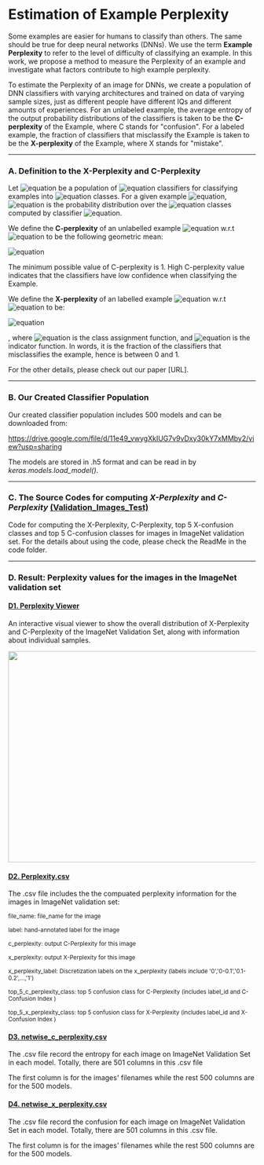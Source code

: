 # Estimation of Example Perplexity

Some examples are easier for humans to classify than others. The same should be true for deep neural networks (DNNs). We use the term **Example Perplexity** to refer to the level of difficulty of classifying an example. In this work, we propose a method to measure the Perplexity of an example and investigate what factors contribute to high example perplexity.

To estimate the Perplexity of an image for DNNs, we create a population of DNN classifiers with varying architectures and trained on data of varying sample sizes, just as different people have different IQs and different amounts of experiences. For an unlabeled example, the average entropy of the output probability distributions of the classifiers is taken to be the **C-perplexity** of the Example, where C stands for "confusion". For a labeled example, the fraction of classifiers that misclassify the Example is taken to be the **X-perplexity** of the Example, where X stands for "mistake".


-----------------------------------------------------------------------------------------------------------------------
### A. Definition to the X-Perplexity and C-Perplexity

Let ![equation](https://latex.codecogs.com/svg.image?\mathit{C})  be a population of ![equation](https://latex.codecogs.com/svg.image?N) classifiers for classifying examples into ![equation](https://latex.codecogs.com/svg.image?M) classes. For a given example ![equation](https://latex.codecogs.com/svg.image?\mathbf{x}), ![equation](https://latex.codecogs.com/svg.image?\small&space;P_i(y|\mathbf{x})) is the probability distribution over the ![equation](https://latex.codecogs.com/svg.image?M) classes computed by classifier ![equation](https://latex.codecogs.com/svg.image?i).  

We define the **C-perplexity**  of an unlabelled example ![equation](https://latex.codecogs.com/svg.image?\mathbf{x}) w.r.t ![equation](https://latex.codecogs.com/svg.image?\mathit{C}) to be the following geometric mean:

![equation](https://latex.codecogs.com/svg.image?\large&space;\Phi_{C}(\mathbf{x})&space;=&space;&space;[\prod_{i=1}^N&space;2^{&space;H(P_i(y|\mathbf{x}))}]^{\frac{1}{N}})
 
The minimum possible value of C-perplexity is 1. High C-perplexity value indicates that the classifiers have low confidence when classifying the Example.
 
We define the **X-perplexity** of an labelled example ![equation](https://latex.codecogs.com/svg.image?(\mathbf{x},&space;y)) w.r.t ![equation](https://latex.codecogs.com/svg.image?\mathit{C}) to be:

![equation](https://latex.codecogs.com/svg.image?\large&space;\Phi_{X}(\mathbf{x})&space;=&space;\frac{1}{N}&space;\sum_{i=1}^N&space;\mathbf{1}(C_i(\mathbf{x})&space;\neq&space;y))

, where
![equation](https://latex.codecogs.com/svg.image?\small&space;C_i(\mathbf{x})&space;=&space;\arg&space;\max_{y}&space;P_i(y|\mathbf{x})) is the class assignment function,  and ![equation](https://latex.codecogs.com/svg.image?\mathbf{1}) is the indicator function.  In words, it is the fraction of the classifiers that misclassifies the example, hence is between 0 and 1.

For the other details, please check out our paper [URL].

-----------------------------------------------------------------------------------------------------------------------

### B. Our Created Classifier Population

Our created classifier population includes 500 models and can be downloaded from:

https://drive.google.com/file/d/11e49_vwygXkIUG7v9vDxy30kY7xMMby2/view?usp=sharing

The models are stored in .h5 format and can be read in by *keras.models.load_model()*.

-----------------------------------------------------------------------------------------------------------------------

### C. The Source Codes for computing *X-Perplexity* and *C-Perplexity* [(Validation_Images_Test)](https://github.com/vaynexie/Example-Perplexity/tree/main/Validation_Images_Test)

Code for computing the X-Perplexity, C-Perplexity, top 5 X-confusion classes and top 5 C-confusion classes for images in ImageNet validation set. For the details about using the code, please check the ReadMe in the code folder.




-----------------------------------------------------------------------------------------------------------------------
### D. Result: Perplexity values for the images in the ImageNet validation set

#### [D1. Perplexity Viewer](http://xai.cse.ust.hk:5000/site/index.html) 
An interactive visual viewer to show the overall distribution of X-Perplexity and C-Perplexity of the ImageNet Validation Set, along with information about individual samples.

<img src="https://user-images.githubusercontent.com/69588181/113534528-72898d80-957d-11eb-8d02-fd0855891d25.png" height="430" width="600">


#### [D2. Perplexity.csv](https://github.com/vaynexie/Example-Perplexity/blob/main/perplexity.csv)

The .csv file includes the the compuated perplexity information for the images in ImageNet validation set:

<sub>file_name: file_name for the image</sub>

<sub>label: hand-annotated label for the image</sub>

<sub>c_perplexity: output C-Perplexity for this image</sub>

<sub>x_perplexity: output X-Perplexity for this image</sub>

<sub>x_perplexity_label: Discretization labels on the x_perplexity (labels include '0','0-0.1','0.1-0.2',...,'1')</sub>

<sub>top_5_c_perplexity_class: top 5 confusion class for C-Perplexity (includes label_id and C-Confusion Index )</sub>

<sub>top_5_x_perplexity_class: top 5 confusion class for X-Perplexity (includes label_id and X-Confusion Index )</sub>


#### [D3. netwise_c_perplexity.csv](https://drive.google.com/file/d/1IFi-qytTVEFSpTy-jEWaMKtc8lCuGYPv/view?usp=sharing)

The .csv file record the entropy for each image on ImageNet Validation Set in each model. Totally, there are 501 columns in this .csv file

The first column is for the images' filenames while the rest 500 columns are for the 500 models.


#### [D4. netwise_x_perplexity.csv](https://drive.google.com/file/d/1IFi-qytTVEFSpTy-jEWaMKtc8lCuGYPv/view?usp=sharing)

The .csv file record the confusion for each image on ImageNet Validation Set in each model. Totally, there are 501 columns in this .csv file.

The first column is for the images' filenames while the rest 500 columns are for the 500 models.
